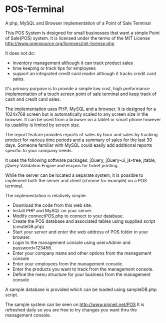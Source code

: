 # POS-Terminal
A php, MySQL and Browser implementation of a Point of Sale Terminal 

This POS System is designed for small businesses that want a simple Point of Sale(POS) system.
It is licensed under the terms of the MIT License http://www.opensource.org/licenses/mit-license.php

It does not do: 
   - Inventory management although it can track product sales 
   - time keeping or track tips for employees
   - support an integrated credit card reader although it tracks credit card sales.

It's primary purpose is to provide a simple low cost, high preformance implementation
of a touch screen point of sale terminal and keep track of cash and credit card sales. 

The implementation uses PHP, MySQL and a browser. It is designed for a 1024x768 screen but 
is automatically scaled to any screen size in the browser.  It can be used from a browser
on a tablet or smart phone however its usability is limited by screen size.

The report feature provides reports of sales by hour and sales by tracking product 
for various time periods and a summary of sales for the last 30 days.   Someone familiar 
with MySQL could easily add additional reports specific to your company needs.

It uses the following software packages: jQuery,  jQuery-ui, js-tree, jtable, 
jQuery Validation Engine and escpos for ticket printing.   

While the server can be located a separate system, it is possible to implement 
both the server and client (chrome for example) on a POS terminal.

The implementation is relatively simple:
- Download the code from this web site.
- Install PHP and MySQL on your server.
- Modify connectPOS.php to connect to your database.
- Create the POS database and associated tables using supplied script (createDB.php)
- Start your server and enter the web address of POS folder in your browser.
- Login to the management console using user=Admin and password=123456.
- Enter your company name and other options from the management console
- Enter your employees from the management console.
- Enter the products you want to track from the management console.
- Define the menu structure for your business from the management console
	
A sample database is provided which can be loaded using sampleDB.php script.

The sample system can be seen on http://www.pjoneil.net/POS  It is refreshed daily so you are free to try changes you want thru the management console.
	